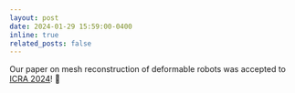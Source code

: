 ```yaml
---
layout: post
date: 2024-01-29 15:59:00-0400
inline: true
related_posts: false
---
```


Our paper on mesh reconstruction of deformable robots was accepted to [ICRA 2024](https://2024.ieee-icra.org/)! :tada:
